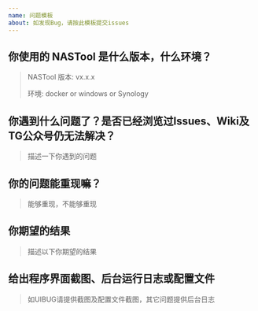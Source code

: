 ```yaml
---
name: 问题模板
about: 如发现Bug，请按此模板提交issues
---
```


## 你使用的 NASTool 是什么版本，什么环境？

> NASTool 版本: vx.x.x
>
> 环境: docker or windows or Synology
>

## 你遇到什么问题了？是否已经浏览过Issues、Wiki及TG公众号仍无法解决？

> 描述一下你遇到的问题

## 你的问题能重现嘛？

> 能够重现，不能够重现

## 你期望的结果

> 描述以下你期望的结果

## 给出程序界面截图、后台运行日志或配置文件

> 如UIBUG请提供截图及配置文件截图，其它问题提供后台日志